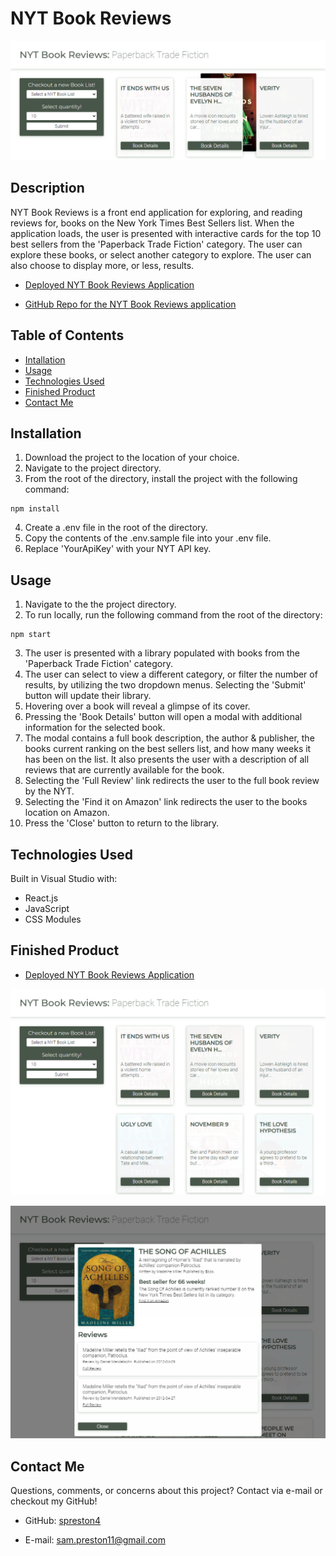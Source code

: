 # NYT Book Reviews

![Banner](./public/assets/images/banner.PNG)

## Description

NYT Book Reviews is a front end application for exploring, and reading reviews for, books on the New York Times Best Sellers list. When the application loads, the user is presented with interactive cards for the top 10 best sellers from the 'Paperback Trade Fiction' category. The user can explore these books, or select another category to explore. The user can also choose to display more, or less, results.


- [Deployed NYT Book Reviews Application](https://spreston4.github.io/nyt-book-review/)

- [GitHub Repo for the NYT Book Reviews application](https://github.com/spreston4/nyt-book-review)

## Table of Contents

- [Intallation](#installation)
- [Usage](#usage)
- [Technologies Used](#technologies-used)
- [Finished Product](#finished-product)
- [Contact Me](#contact-me)

## Installation

1.  Download the project to the location of your choice.
2.  Navigate to the project directory.
3.  From the root of the directory, install the project with the following command:

```
npm install
```
4. Create a .env file in the root of the directory.
5. Copy the contents of the .env.sample file into your .env file.
6. Replace 'YourApiKey' with your NYT API key.

## Usage

1. Navigate to the the project directory.
2. To run locally, run the following command from the root of the directory:

```
npm start
```

3. The user is presented with a library populated with books from the 'Paperback Trade Fiction' category.
4. The user can select to view a different category, or filter the number of results, by utilizing the two dropdown menus. Selecting the 'Submit' button will update their library.
5. Hovering over a book will reveal a glimpse of its cover.
6. Pressing the 'Book Details' button will open a modal with additional information for the selected book.
7. The modal contains a full book description, the author & publisher, the books current ranking on the best sellers list, and how many weeks it has been on the list. It also presents the user with a description of all reviews that are currently available for the book.
8. Selecting the 'Full Review' link redirects the user to the full book review by the NYT.
9. Selecting the 'Find it on Amazon' link redirects the user to the books location on Amazon.
10. Press the 'Close' button to return to the library.



## Technologies Used

Built in Visual Studio with:

- React.js
- JavaScript
- CSS Modules


## Finished Product

- [Deployed NYT Book Reviews Application](https://spreston4.github.io/nyt-book-review/)

![Home](./public/assets/images/home.PNG)

![Modal](./public/assets/images/modal.PNG)

## Contact Me

Questions, comments, or concerns about this project? Contact via e-mail or checkout my GitHub!

- GitHub: [spreston4](https://github.com/spreston4)

- E-mail: [sam.preston11@gmail.com](mailto:sam.preston11@gmail.com)

